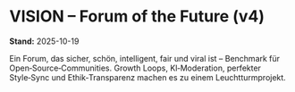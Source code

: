 # VISION – Forum of the Future (v4)

**Stand:** 2025-10-19

Ein Forum, das sicher, schön, intelligent, fair und viral ist – Benchmark für Open‑Source‑Communities. Growth Loops, KI‑Moderation, perfekter Style‑Sync und Ethik‑Transparenz machen es zu einem Leuchtturmprojekt.

